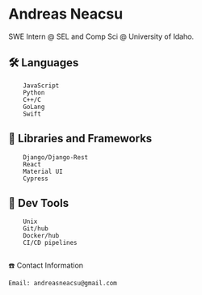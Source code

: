 # Andreas Neacsu #
SWE Intern @ SEL and
Comp Sci @ University of Idaho.
## 🛠 Languages 
```
    JavaScript
    Python
    C++/C
    GoLang
    Swift
```
## 🔗 Libraries and Frameworks
```
    Django/Django-Rest
    React
    Material UI
    Cypress

```
## 🧰 Dev Tools
```
    Unix
    Git/hub
    Docker/hub
    CI/CD pipelines
    
```

☎️ Contact Information

    Email: andreasneacsu@gmail.com
